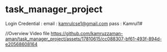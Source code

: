 # task_manager_project
Login Credential :
email :  kamrulcse1@gmail.com 
pass :   Kamrul1#


//Overview Video file
https://github.com/kamruzzaman-aman/task_manager_project/assets/17810615/cc088307-bf61-493f-894d-e20568608164


